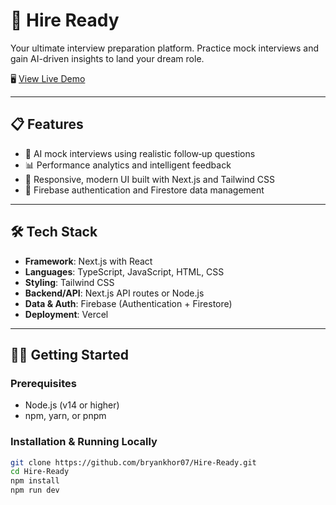 # 🚀 Hire Ready

Your ultimate interview preparation platform. Practice mock interviews and gain AI-driven insights to land your dream role.

🖥️ [View Live Demo](https://hire-ready-iota.vercel.app/)

---

## 📋 Features

- 🧠 AI mock interviews using realistic follow‑up questions
- 📊 Performance analytics and intelligent feedback
- 📱 Responsive, modern UI built with Next.js and Tailwind CSS
- 🔐 Firebase authentication and Firestore data management

---

## 🛠 Tech Stack

- **Framework**: Next.js with React
- **Languages**: TypeScript, JavaScript, HTML, CSS
- **Styling**: Tailwind CSS
- **Backend/API**: Next.js API routes or Node.js  
- **Data & Auth**: Firebase (Authentication + Firestore)
- **Deployment**: Vercel

---

## 🧑‍💻 Getting Started

### Prerequisites

- Node.js (v14 or higher)
- npm, yarn, or pnpm

### Installation & Running Locally

```bash
git clone https://github.com/bryankhor07/Hire-Ready.git
cd Hire-Ready
npm install
npm run dev
